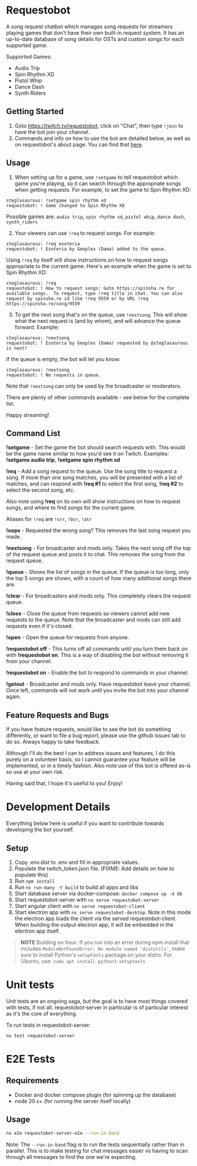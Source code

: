 # Requestobot

A song request chatbot which manages song requests for streamers playing games that don't have their own built-in
request system.  It has an up-to-date database of song details for OSTs and custom songs for each supported game.

Supported Games:
* Audio Trip
* Spin Rhythm XD
* Pistol Whip
* Dance Dash
* Synth Riders

## Getting Started

1. Goto https://twitch.tv/requestobot, click on "Chat", then type `!join` to have the bot join your channel.
2. Commands and info on how to use the bot are detailed below, as well as on requestobot's about page.  You can find that [here](https://www.twitch.tv/requestobot/about).

## Usage

1. When setting up for a game, use `!setgame` to tell requestobot which game you're playing, so it can search through the
   appropriate songs when getting requests.  For example, to set the game to Spin Rhythm XD:

```
steglasaurous: !setgame spin rhythm xd
requestobot: ! Game changed to Spin Rhythm XD
```

Possible games are: `audio trip`, `spin rhythm xd`, `pistol whip`, `dance dash`, `synth_riders`

2. Your viewers can use `!req` to request songs.  For example:

```
steglasaurous: !req esoteria
requestobot: ! Esoteria by Geoplex (Dama) added to the queue.
```

Using `!req` by itself will show instructions on how to request songs appropriate to the current game. Here's an example
when the game is set to Spin Rhythm XD:

```
steglasaurous: !req
requestobot: ! How to request songs: Goto https://spinsha.re for available songs.  To request, type !req title in chat. You can also request by spinsha.re id like !req 9559 or by URL !req https://spinsha.re/song/9559
```

3. To get the next song that's on the queue, use `!nextsong`.  This will show what the next request is (and by whom), and will advance the queue forward.  Example:

```
steglasaurous: !nextsong
requestobot: ! Esoteria by Geoplex (Dama) requested by @steglasaurous is next!
```

If the queue is empty, the bot will let you know:

```
steglasaurous: !nextsong
requestobot: ! No requests in queue.
```

Note that `!nextsong` can only be used by the broadcaster or moderators.

There are plenty of other commands available - see below for the complete list.

Happy streaming!

## Command List

**!setgame** - Set the game the bot should search requests with.  This would be the game name similar to how you'd see it on Twitch.  Examples: **!setgame audio trip**, **!setgame spin rhythm xd**

**!req** - Add a song request to the queue.  Use the song title to request a song.  If more than one song matches, you will be presented with a list of matches, and can respond with **!req #1** to select the first song, **!req #2** to select the second song, etc.

Also note using **!req** on its own will show instructions on how to request songs, and where to find songs for the current game.

Aliases for `!req` are `!srr`, `!bsr`, `!atr`

**!oops** - Requested the wrong song?  This removes the last song request you made.

**!nextsong** - For broadcaster and mods only.  Takes the next song off the top of the request queue and posts it to chat.  This removes the song from the request queue.

**!queue** - Shows the list of songs in the queue.  If the queue is too long, only the top 5 songs are shown, with a count of how many additional songs there are.

**!clear** - For broadcasters and mods only.  This completely clears the request queue.

**!close** - Close the queue from requests so viewers cannot add new requests to the queue. Note that the broadcaster and mods can still add requests even if it's closed.

**!open** - Open the queue for requests from anyone.

**!requestobot off** - This turns off all commands until you turn them back on with **!requestobot on**.  This is a way of disabling the bot without removing it from your channel.

**!requestobot on** - Enable the bot to respond to commands in your channel.

**!getout** - Broadcaster and mods only. Have requestobot leave your channel.  Once left, commands will not work until you invite the bot into your channel again.

## Feature Requests and Bugs

If you have feature requests, would like to see the bot do something differently, or want to file a bug report, please
use the github issues tab to do so.  Always happy to take feedback.

Although I'll do the best I can to address issues and features, I do this purely on a volunteer basis, so I cannot guarantee
your feature will be implemented, or in a timely fashion.  Also note use of this bot is offered as-is so use at your own risk.

Having said that, I hope it's useful to you! Enjoy!

# Development Details

Everything below here is useful if you want to contribute towards developing the bot yourself.

## Setup

1. Copy .env.dist to .env and fill in appropriate values.
2. Populate the twitch_token.json file.  (FIXME: Add details on how to populate this)
3. Run `npm install`
4. Run `nx run-many -t build` to build all apps and libs
5. Start database server via docker-compose: `docker compose up -d db`
6. Start requestobot-server with `nx serve requestobot-server`
7. Start angular client with `nx serve requestobot-client`
8. Start electron app with `nx serve requestobot-desktop`.  Note in this mode the electron app loads the client via the served requestobot-client.  When building the output electron app, it will be embedded in the electron app itself.

> **NOTE**
> Building on linux: If you run into an error during npm install that includes `ModuleNotFoundError: No module named 'distutils'`, make sure to install
> Python's `setuptools` package on your distro.  For Ubuntu, use: `sudo apt install python3-setuptools`

# Unit tests

Unit tests are an ongoing saga, but the goal is to have most things covered with tests, if not all.  requestobot-server in particular is of particular
interest as it's the core of everything. 

To run tests in requestobot-server:

```
nx test requestobot-server
```

# E2E Tests

## Requirements

* Docker and docker compose plugin (for spinning up the database)
* node 20.x+ (for running the server itself locally)

## Usage

```bash
nx e2e requestobot-server-e2e --run-in-band
```

Note: The `--run-in-band` flag is to run the tests sequentially rather than in parallel.  This
is to make testing for chat messages easier vs having to scan through all messages to find the
one we're expecting.
